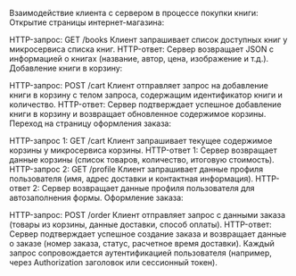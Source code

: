 Взаимодействие клиента с сервером в процессе покупки книги:
Открытие страницы интернет-магазина:

HTTP-запрос: GET /books
Клиент запрашивает список доступных книг у микросервиса списка книг.
HTTP-ответ:
Сервер возвращает JSON с информацией о книгах (название, автор, цена, изображение и т.д.).
Добавление книги в корзину:

HTTP-запрос: POST /cart
Клиент отправляет запрос на добавление книги в корзину с телом запроса, содержащим идентификатор книги и количество.
HTTP-ответ:
Сервер подтверждает успешное добавление книги в корзину и возвращает обновленное содержимое корзины.
Переход на страницу оформления заказа:

HTTP-запрос 1: GET /cart
Клиент запрашивает текущее содержимое корзины у микросервиса корзины.
HTTP-ответ 1:
Сервер возвращает данные корзины (список товаров, количество, итоговую стоимость).
HTTP-запрос 2: GET /profile
Клиент запрашивает данные профиля пользователя (имя, адрес доставки и контактная информация).
HTTP-ответ 2:
Сервер возвращает данные профиля пользователя для автозаполнения формы.
Оформление заказа:

HTTP-запрос: POST /order
Клиент отправляет запрос с данными заказа (товары из корзины, данные доставки, способ оплаты).
HTTP-ответ:
Сервер подтверждает успешное создание заказа и возвращает данные о заказе (номер заказа, статус, расчетное время доставки).
Каждый запрос сопровождается аутентификацией пользователя (например, через Authorization заголовок или сессионный токен).